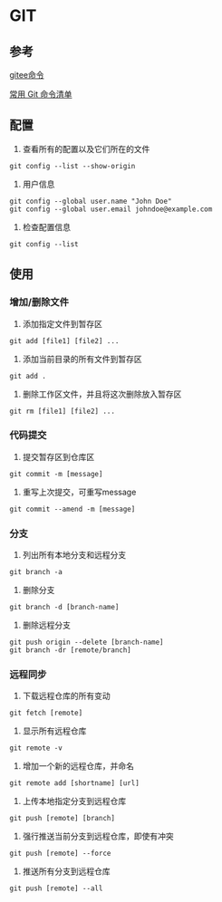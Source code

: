 # GIT

## 参考

[gitee命令](https://gitee.com/all-about-git)

[常用 Git 命令清单](https://www.ruanyifeng.com/blog/2015/12/git-cheat-sheet.html)


## 配置

1. 查看所有的配置以及它们所在的文件
```
git config --list --show-origin
```

1. 用户信息
```
git config --global user.name "John Doe"
git config --global user.email johndoe@example.com
```

1. 检查配置信息
```
git config --list
```

## 使用

### 增加/删除文件


1. 添加指定文件到暂存区
```
git add [file1] [file2] ...
```

1. 添加当前目录的所有文件到暂存区
```
git add .
```

1. 删除工作区文件，并且将这次删除放入暂存区
```
git rm [file1] [file2] ...
```

### 代码提交

1. 提交暂存区到仓库区
```
git commit -m [message]
```

1. 重写上次提交，可重写message
```
git commit --amend -m [message]
```

### 分支

1. 列出所有本地分支和远程分支
```
git branch -a
```

1. 删除分支
```
git branch -d [branch-name]
```

1. 删除远程分支
```
git push origin --delete [branch-name]
git branch -dr [remote/branch]
```

### 远程同步

1. 下载远程仓库的所有变动
```
git fetch [remote]
```

1. 显示所有远程仓库
```
git remote -v
```

1. 增加一个新的远程仓库，并命名
```
git remote add [shortname] [url]
```

1. 上传本地指定分支到远程仓库
```
git push [remote] [branch]
```

1. 强行推送当前分支到远程仓库，即使有冲突
```
git push [remote] --force
```

1. 推送所有分支到远程仓库
```
git push [remote] --all
```